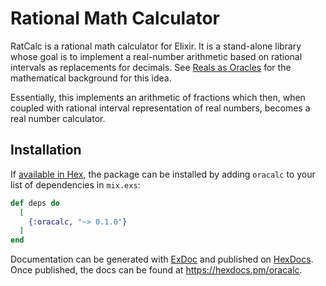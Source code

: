 # Rational Math Calculator

RatCalc is a rational math calculator for Elixir. It is a stand-alone library whose goal is to implement a real-number arithmetic based on rational intervals as replacements for decimals. See [Reals as Oracles](https://github.com/jostylr/Reals-as-Oracles) for the mathematical background for this idea.

Essentially, this implements an arithmetic of fractions which then, when coupled with rational interval representation of real numbers, becomes a real number calculator.

## Installation

If [available in Hex](https://hex.pm/docs/publish), the package can be installed
by adding `oracalc` to your list of dependencies in `mix.exs`:

```elixir
def deps do
  [
    {:oracalc, "~> 0.1.0"}
  ]
end
```

Documentation can be generated with [ExDoc](https://github.com/elixir-lang/ex_doc)
and published on [HexDocs](https://hexdocs.pm). Once published, the docs can
be found at <https://hexdocs.pm/oracalc>.

